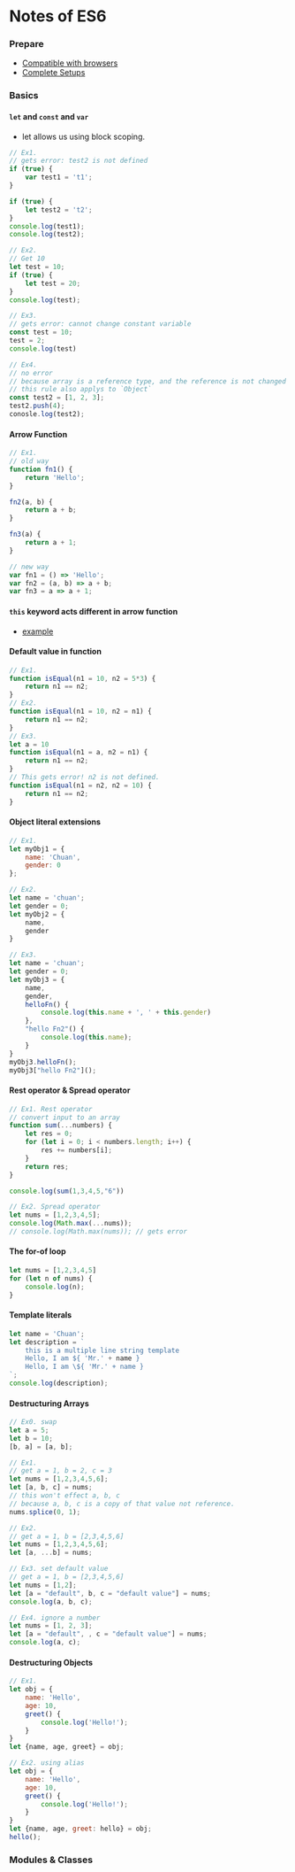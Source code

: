 # Notes of ES6

### Prepare
* [Compatible with browsers](https://kangax.github.io/compat-table/es6/)
* [Complete Setups](https://github.com/topheman/vanilla-es6-jspm)

### Basics

#### `let` and `const` and `var`
* let allows us using block scoping.

``` javascript
// Ex1.
// gets error: test2 is not defined
if (true) {
    var test1 = 't1';
}

if (true) {
    let test2 = 't2';
}
console.log(test1);
console.log(test2);

// Ex2.
// Get 10
let test = 10;
if (true) {
    let test = 20;
}
console.log(test);
```

``` javascript
// Ex3.
// gets error: cannot change constant variable
const test = 10;
test = 2;
console.log(test)

// Ex4.
// no error
// because array is a reference type, and the reference is not changed
// this rule also applys to `Object`
const test2 = [1, 2, 3];
test2.push(4);
conosle.log(test2);
```

#### Arrow Function
``` javascript
// Ex1.
// old way
function fn1() {
    return 'Hello';
}

fn2(a, b) {
    return a + b;
}

fn3(a) {
    return a + 1;
} 

// new way
var fn1 = () => 'Hello';
var fn2 = (a, b) => a + b;
var fn3 = a => a + 1;
```

#### `this` keyword acts different in arrow function
* [example](/w1-function-this/)

#### Default value in function
``` javascript
// Ex1.
function isEqual(n1 = 10, n2 = 5*3) {
    return n1 == n2;
}
// Ex2.
function isEqual(n1 = 10, n2 = n1) {
    return n1 == n2;
}
// Ex3.
let a = 10
function isEqual(n1 = a, n2 = n1) {
    return n1 == n2;
}
// This gets error! n2 is not defined.
function isEqual(n1 = n2, n2 = 10) {
    return n1 == n2;
}
```

#### Object literal extensions
``` javascript
// Ex1.
let myObj1 = {
    name: 'Chuan',
    gender: 0
};

// Ex2.
let name = 'chuan';
let gender = 0;
let myObj2 = {
    name,
    gender
}

// Ex3.
let name = 'chuan';
let gender = 0;
let myObj3 = {
    name,
    gender,
    helloFn() {
        console.log(this.name + ', ' + this.gender)
    },
    "hello Fn2"() {
        console.log(this.name);
    }
}
myObj3.helloFn();
myObj3["hello Fn2"]();
```

#### Rest operator & Spread operator
``` javascript
// Ex1. Rest operator
// convert input to an array
function sum(...numbers) {
    let res = 0;
    for (let i = 0; i < numbers.length; i++) {
        res += numbers[i];
    }
    return res;
}

console.log(sum(1,3,4,5,"6"))
```

``` javascript
// Ex2. Spread operator
let nums = [1,2,3,4,5];
console.log(Math.max(...nums));
// console.log(Math.max(nums)); // gets error
```

#### The for-of loop
``` javascript
let nums = [1,2,3,4,5]
for (let n of nums) {
    console.log(n);
}
```

#### Template literals

``` javascript
let name = 'Chuan';
let description = `
    this is a multiple line string template
    Hello, I am ${ 'Mr.' + name }
    Hello, I am \${ 'Mr.' + name }
`;
console.log(description);
```

#### Destructuring Arrays
``` javascript
// Ex0. swap
let a = 5;
let b = 10;
[b, a] = [a, b];
```

``` javascript
// Ex1.
// get a = 1, b = 2, c = 3
let nums = [1,2,3,4,5,6];
let [a, b, c] = nums;
// this won't effect a, b, c
// because a, b, c is a copy of that value not reference.
nums.splice(0, 1);
```

``` javascript
// Ex2.
// get a = 1, b = [2,3,4,5,6]
let nums = [1,2,3,4,5,6];
let [a, ...b] = nums;
```

``` javascript
// Ex3. set default value
// get a = 1, b = [2,3,4,5,6]
let nums = [1,2];
let [a = "default", b, c = "default value"] = nums;
console.log(a, b, c);
```

``` javascript
// Ex4. ignore a number
let nums = [1, 2, 3];
let [a = "default", , c = "default value"] = nums;
console.log(a, c);
```

#### Destructuring Objects
``` javascript
// Ex1.
let obj = {
    name: 'Hello',
    age: 10,
    greet() {
        console.log('Hello!');
    }
}
let {name, age, greet} = obj;
```

``` javascript
// Ex2. using alias
let obj = {
    name: 'Hello',
    age: 10,
    greet() {
        console.log('Hello!');
    }
}
let {name, age, greet: hello} = obj;
hello();
```

### Modules & Classes

